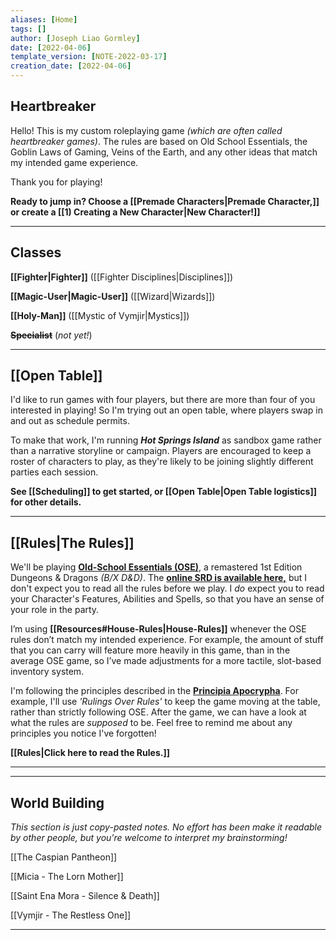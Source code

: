 ```yaml
---
aliases: [Home]
tags: []
author: [Joseph Liao Gormley]
date: [2022-04-06]
template_version: [NOTE-2022-03-17]
creation_date: [2022-04-06]
---
```

## Heartbreaker
Hello! This is my custom roleplaying game *(which are often called heartbreaker games)*. The rules are based on Old School Essentials, the Goblin Laws of Gaming, Veins of the Earth, and any other ideas that match my intended game experience.

Thank you for playing!

**Ready to jump in? Choose a  [[Premade Characters|Premade Character,]] or create a  [[1) Creating a New Character|New Character!]]**
___
## Classes
**[[Fighter|Fighter]]** ([[Fighter Disciplines|Disciplines]])
<!-- Mystic, Gish, Thief, Face/Bard -->

**[[Magic-User|Magic-User]]** ([[Wizard|Wizards]])

**[[Holy-Man]]** ([[Mystic of Vymjir|Mystics]])

**~~Specialist~~** (*not yet!*)

___
## [[Open Table]]
I'd like to run games with four players, but there are more than four of you interested in playing! So I'm trying out an open table, where players swap in and out as schedule permits.

To make that work, I'm running ***Hot Springs Island*** as sandbox game rather than a narrative storyline or campaign. Players are encouraged to keep a roster of characters to play, as they're likely to be joining slightly different parties each session.

**See [[Scheduling]] to get started, or [[Open Table|Open Table logistics]] for other details.**
___
## [[Rules|The Rules]]
We'll be playing [**Old-School Essentials (OSE)**](https://www.drivethrurpg.com/product/272802/OldSchool-Essentials-Basic-Rules), a remastered 1st Edition Dungeons & Dragons *(B/X D&D)*. The [**online SRD is available here,**](https://oldschoolessentials.necroticgnome.com/srd/) but I don't expect you to read all the rules before we play. I *do* expect you to read your Character's Features, Abilities and Spells, so that you have an sense of your role in the party.

I’m using **[[Resources#House-Rules|House-Rules]]** whenever the OSE rules don’t match my intended experience. For example, the amount of stuff that you can carry will feature more heavily in this game, than in the average OSE game, so I’ve made adjustments for a more tactile, slot-based inventory system.

I'm following the principles described in the [**Principia Apocrypha**](https://lithyscaphe.blogspot.com/p/principia-apocrypha.html). For example, I'll use *'Rulings Over Rules'* to keep the game moving at the table, rather than strictly following OSE. After the game, we can have a look at what the rules are *supposed* to be. Feel free to remind me about any principles you notice I've forgotten!

**[[Rules|Click here to read the Rules.]]**


___
___
## World Building
*This section is just copy-pasted notes. No effort has been make it readable by other people, but you're welcome to interpret my brainstorming!*

[[The Caspian Pantheon]]

[[Micia - The Lorn Mother]]

[[Saint Ena Mora - Silence & Death]]

[[Vymjir - The Restless One]]

---

